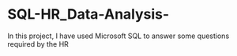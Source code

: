 # SQL-HR_Data-Analysis-
In this project, I have used Microsoft SQL to answer some questions required by the HR
